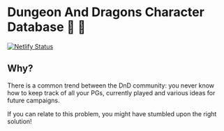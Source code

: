 # Dungeon And Dragons Character Database 🏰 🎲
[![Netlify Status](https://api.netlify.com/api/v1/badges/e99ab355-aa72-4fd3-a7dc-b67887866246/deploy-status)](https://app.netlify.com/sites/heartfelt-pasca-9ed41e/deploys)

## Why? 

There is a common trend between the DnD community: you never know how to keep track of all your PGs, currently played and various ideas for future campaigns.

If you can relate to this problem, you might have stumbled upon the right solution!








